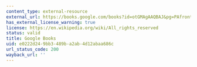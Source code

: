 ```yaml
---
content_type: external-resource
external_url: https://books.google.com/books?id=otGMAgAAQBAJ&pg=PAfrontcover#v=onepage&q&f=false
has_external_license_warning: true
license: https://en.wikipedia.org/wiki/All_rights_reserved
status: valid
title: Google Books
uid: e0222d24-9bb3-489b-a2ab-4d12abaa686c
url_status_code: 200
wayback_url: ''
---
```

